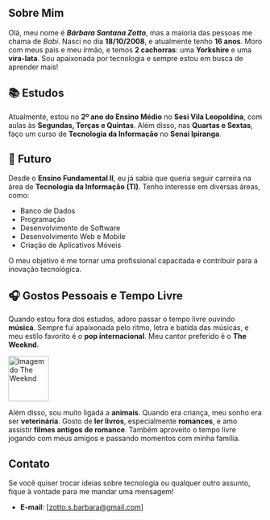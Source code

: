 ## **Sobre Mim**

Olá, meu nome é ***Bárbara Santana Zotto***, mas a maioria das pessoas me chama de _Babi_. Nasci no dia **18/10/2008**, e atualmente tenho **16 anos**. Moro com meus pais e meu irmão, e temos **2 cachorras**: uma **Yorkshire** e uma **vira-lata**. Sou apaixonada por tecnologia e sempre estou em busca de aprender mais!


## **📚 Estudos**

Atualmente, estou no **2º ano do Ensino Médio** no **Sesi Vila Leopoldina**, com aulas às **Segundas, Terças e Quintas**. Além disso, nas **Quartas e Sextas**, faço um curso de **Tecnologia da Informação** no **Senai Ipiranga**.

## **🚀 Futuro**

Desde o **Ensino Fundamental II**, eu já sabia que queria seguir carreira na área de **Tecnologia da Informação (TI)**. Tenho interesse em diversas áreas, como:

- Banco de Dados
- Programação
- Desenvolvimento de Software
- Desenvolvimento Web e Mobile
- Criação de Aplicativos Móveis

O meu objetivo é me tornar uma profissional capacitada e contribuir para a inovação tecnológica.

## **🎧 Gostos Pessoais e Tempo Livre**

Quando estou fora dos estudos, adoro passar o tempo livre ouvindo **música**. Sempre fui apaixonada pelo ritmo, letra e batida das músicas, e meu estilo favorito é o **pop internacional**. Meu cantor preferido é o **The Weeknd**.

<img src="https://encrypted-tbn0.gstatic.com/images?q=tbn:ANd9GcSxXLG8aTsb-3IPuA90uTGUNYQCUKMq9rkPZw&s" alt= "Imagem do The Weeknd" width="80" height="90" >



Além disso, sou muito ligada a **animais**. Quando era criança, meu sonho era ser **veterinária**. Gosto de **ler livros**, especialmente **romances**, e amo assistir **filmes antigos de romance**. Também aproveito o tempo livre jogando com meus amigos e passando momentos com minha família.

## **Contato**

Se você quiser trocar ideias sobre tecnologia ou qualquer outro assunto, fique à vontade para me mandar uma mensagem!

- **E-mail**: [zotto.s.barbara@gmail.com]
